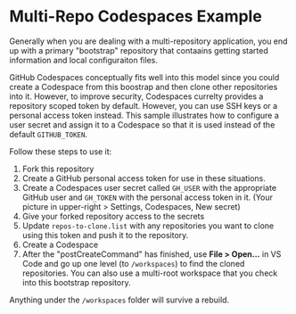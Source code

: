 # Multi-Repo Codespaces Example

Generally when you are dealing with a multi-repository application, you end up with a primary "bootstrap" repository that contaains getting started information and local configuraiton files.

GitHub Codespaces conceptually fits well into this model since you could create a Codespace from this boostrap and then clone other repositories into it. However, to improve security, Codespaces currelty provides a repository scoped token by default. However, you can use SSH keys or a personal access token instead. This sample illustrates how to configure a user secret and assign it to a Codespace so that it is used instead of the default `GITHUB_TOKEN`.

Follow these steps to use it:

1. Fork this repository
1. Create a GitHub personal access token for use in these situations.
1. Create a Codespaces user secret called `GH_USER` with the appropriate GitHub user and `GH_TOKEN` with the personal access token in it. (Your picture in upper-right > Settings, Codespaces, New secret)
1. Give your forked repository access to the secrets
1. Update `repos-to-clone.list` with any repositories you want to clone using this token and push it to the repository.
1. Create a Codespace
1. After the "postCreateCommand" has finished, use **File > Open...** in VS Code and go up one level (to `/workspaces`) to find the cloned repositories.  You can also use a multi-root workspace that you check into this bootstrap repository.

Anything under the `/workspaces` folder will survive a rebuild.